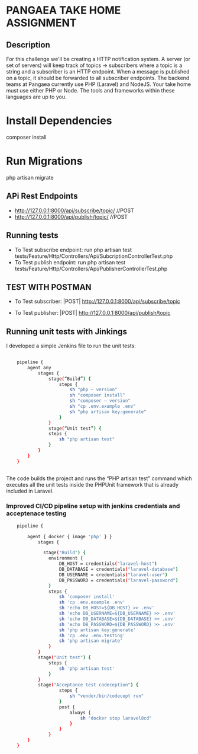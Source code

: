 # PANGAEA TAKE HOME ASSIGNMENT

## Description
For this challenge we'll be creating a HTTP notification system. A server (or set of servers) will keep track of topics ->
subscribers where a topic is a string and a subscriber is an HTTP endpoint. When a message is published on a topic, it
should be forwarded to all subscriber endpoints.
The backend teams at Pangaea currently use PHP Laravel) and NodeJS. Your take home must use either PHP or
Node. The tools and frameworks within these languages are up to you.

# Install Dependencies
composer install

# Run Migrations
php artisan migrate

## APi Rest Endpoints

- http://127.0.0.1:8000/api/subscribe/topic/     //POST
- http://127.0.0.1:8000/api/publish/topic/     //POST


## Running tests

* To Test subscribe endpoint:   run php artisan test tests/Feature/Http/Controllers/Api/SubcriptionControllerTest.php
* To Test publish endpoint:   run php artisan test tests/Feature/Http/Controllers/Api/PublisherControllerTest.php


##  TEST WITH POSTMAN

* To Test subscriber: |POST|  http://127.0.0.1:8000/api/subscribe/topic

* To Test publisher: |POST|  http://127.0.0.1:8000/api/publish/topic

## Running unit tests with Jinkings
I developed a simple Jenkins file to run the unit tests:

```sh
   
    pipeline {
        agent any
            stages {
                stage(“Build”) {
                    steps {
                        sh "php — version"
                        sh "composer install"
                        sh "composer — version"
                        sh "cp .env.example .env"
                        sh "php artisan key:generate"
                    }
                }
                stage(“Unit test”) {
                steps {
                    sh "php artisan test"
                }
            }
        }
    }
    
```
The code builds the project and runs the “PHP artisan test” command which executes all the unit tests inside the PHPUnit framework that is already included in Laravel.


### Improved CI/CD pipeline setup with jenkins credentials and acceptenace testing

```sh
    pipeline {

        agent { docker { image 'php' } }
            stages {

              stage("Build") {
                environment {
                    DB_HOST = credentials("laravel-host")
                    DB_DATABASE = credentials("laravel-database")
                    DB_USERNAME = credentials("laravel-user")
                    DB_PASSWORD = credentials("laravel-password")
                }
                steps {
                    sh 'composer install'
                    sh 'cp .env.example .env'
                    sh 'echo DB_HOST=${DB_HOST} >> .env'
                    sh 'echo DB_USERNAME=${DB_USERNAME} >> .env'
                    sh 'echo DB_DATABASE=${DB_DATABASE} >> .env'
                    sh 'echo DB_PASSWORD=${DB_PASSWORD} >> .env'
                    sh 'php artisan key:generate'
                    sh 'cp .env .env.testing'
                    sh 'php artisan migrate'
                }
            }
            stage("Unit test") {
                steps {
                    sh 'php artisan test'
                }
            }
            stage("Acceptance test codeception") {
                    steps {
                        sh "vendor/bin/codecept run"
                    }
                    post {
                        always {
                            sh "docker stop laravel8cd"
                        }
                    }
                }
        }
    }

    
```


